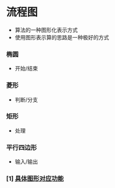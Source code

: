 # 流程图
- 算法的一种图形化表示方式
- 使用图形表示算的思路是一种极好的方式


### 椭圆
- 开始/结束

### 菱形
- 判断/分支

### 矩形
- 处理

### 平行四边形
- 输入/输出


### [1] [具体图形对应功能](https://www.processon.com/diagrams)
